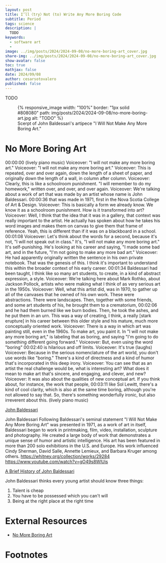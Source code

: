 ```yaml
---
layout: post
title: I’ll〈try〉Not (to) Write Any More Boring Code
subtitle: Period
tags: science
description: |
  TODO
keywords:
  - software art
  - 
image: ../img/posts/2024/2024-09-08/no-more-boring-art_cover.jpg
share-img: ../img/posts/2024/2024-09-08/no-more-boring-art_cover.jpg
show-avatar: false
toc: true
mathjax: false
date: 2024/09/08
author: cesarsotovalero
published: false
---
```


TODO

<figure class="jb_picture">
  {% responsive_image width: "100%" border: "1px solid #808080" path: img/posts/2024/2024-09-08/no-more-boring-art.jpg alt: "TODO" %}
  <figcaption class="stroke"> 
   Scerpt of John Baldessari's artipece "I Will Not Make Any More Boring Art."
  </figcaption>
</figure>

# No More Boring Art

00:00:00 (lively piano music) Voiceover: "I will not make any more boring art." Voiceover: "I will not make any more boring art." Voiceover: This is repeated, over and over again, down the length of a sheet of paper, and originally down the length of a wall, in column after column. Voiceover: Clearly, this is like a schoolroom punishment. "I will remember to do my homework," written over, and over, and over again. Voiceover: We're talking about a work of art that was made by an artist whose name is John Baldessari.
00:00:36 that was made in 1971, first in the Nova Scotia College of Art & Design. Voiceover: This is basically a form we already know. We know it as a schoolroom punishment. How is it transformed into art? Voiceover: Well, I think that the idea that it was in a gallery, that context was really important to the artist. He actually has spoken about how he takes his word images and makes them on canvas to give them that frame of reference. Yeah, this is different than if it was on a blackboard in a school.
00:01:08 Voiceover: Let's think about the words for a second, because it's not, "I will not speak out in class." It's, "I will not make any more boring art." It's self-punishing. He's looking at his career and saying, "I made some bad art, and in the future, "I'm not going to make any more bad art." Voiceover: He had apparently originally written the sentence in his own private notebook. That was the genesis of this. I think it's important to understand this within the broader context of his early career.
00:01:34 Baldessari had been taught, I think like so many art students, to create, in a kind of abstract expression, a style. Voiceover: We're talking here about Mark Rothko, about Jackson Pollock, artists who were making what I think of as very serious art in the 1950s. Voiceover: Well, what this artist did, was in 1970, to gather up all of the canvases that he owned of his own work. These were abstractions. There were landscapes. Then, together with some friends, and some art students of his, he brought them to a crematorium,
00:02:06 and he had them burned like we burn bodies. Then, he took the ashes, and he put them in an urn. This was a way of creating, I think, a really [stark erupture] in his career between this older style and his mature, much more conceptually oriented work. Voiceover: There is a way in which art was painting still, even in the 1960s. To make art, you paint it. In "I will not make any more boring art," is labeling that as boring, and saying "I'm going to do something different going forward." Voiceover: But, even using the word "boring"
00:02:40 is hilarious and off limits. Voiceover: It's true (laughs) Voiceover: Because in the serious nomenclature of the art world, you don't use words like "boring." There's a kind of directness and a kind of humor that's incorporated in this deep irony. Voiceover: You can see that as an artist the real challenge would be, what is interesting art? What does it mean to make art that's sincere, and engaging, and clever, and new? Voiceover: It was also about the qualities of new conceptual art. If you think about, for instance, the work that people,
00:03:11 like Sol Lewitt, there's a kind of cool clarity, which is also at the same time boring, although you're not allowed to say that. So, there's something wonderfully ironic, but also irreverent about this. (lively piano music)

[John Baldessari](https://en.wikipedia.org/wiki/John_Baldessari)

John Baldessari
Following Baldessari's seminal statement "I Will Not Make Any More Boring Art" was presented in 1971, as a work of art in itself, Baldessari began to work in printmaking, film, video, installation, sculpture and photography. He created a large body of work that demonstrates a unique sense of humor and artistic intelligence. His art has been featured in more than 200 solo exhibitions in the U.S. and Europe. His work influenced Cindy Sherman, David Salle, Annette Lemieux, and Barbara Kruger among others.
https://whitney.org/collection/works/29284
https://www.youtube.com/watch?v=gO49s8WlUis

[A Brief History of John Baldessari](https://youtu.be/eU7V4GyEuXA?si=1YbMcEQnkOR7I7Me)

John Baldessari thinks every young artist should know three things:
1. Talent is cheap
2. You have to be possessed which you can't will
3. Being at the right place at the right time

# External Resources

- [No More Boring Art](https://www.newyorker.com/magazine/2010/10/18/no-more-boring-art)

# Footnotes

